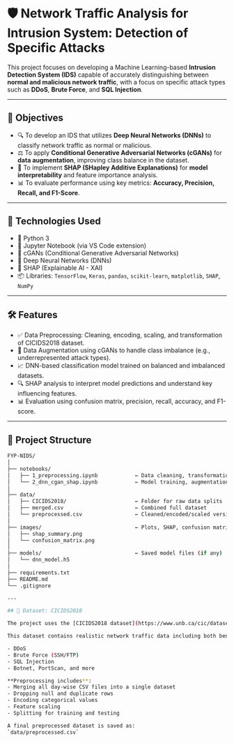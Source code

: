 # 🛡️ Network Traffic Analysis for Intrusion System: Detection of Specific Attacks

This project focuses on developing a Machine Learning-based **Intrusion Detection System (IDS)** capable of accurately distinguishing between **normal and malicious network traffic**, with a focus on specific attack types such as **DDoS**, **Brute Force**, and **SQL Injection**.

---

## 🎯 Objectives

- 🔍 To develop an IDS that utilizes **Deep Neural Networks (DNNs)** to classify network traffic as normal or malicious.
- ⚖️ To apply **Conditional Generative Adversarial Networks (cGANs)** for **data augmentation**, improving class balance in the dataset.
- 🧠 To implement **SHAP (SHapley Additive Explanations)** for **model interpretability** and feature importance analysis.
- 📊 To evaluate performance using key metrics: **Accuracy, Precision, Recall, and F1-Score**.

---

## 🧰 Technologies Used

- 🐍 Python 3
- 📓 Jupyter Notebook (via VS Code extension)
- 🔁 cGANs (Conditional Generative Adversarial Networks)
- 🤖 Deep Neural Networks (DNNs)
- 🧠 SHAP (Explainable AI - XAI)
- 📦 Libraries: `TensorFlow`, `Keras`, `pandas`, `scikit-learn`, `matplotlib`, `SHAP`, `NumPy`

---

## 🛠️ Features

- ✅ Data Preprocessing: Cleaning, encoding, scaling, and transformation of CICIDS2018 dataset.
- 🧬 Data Augmentation using cGANs to handle class imbalance (e.g., underrepresented attack types).
- 📈 DNN-based classification model trained on balanced and imbalanced datasets.
- 🔍 SHAP analysis to interpret model predictions and understand key influencing features.
- 📊 Evaluation using confusion matrix, precision, recall, accuracy, and F1-score.

---

## 📁 Project Structure

```bash
FYP-NIDS/
│
├── notebooks/
│   ├── 1_preprocessing.ipynb            ← Data cleaning, transformation
│   └── 2_dnn_cgan_shap.ipynb            ← Model training, augmentation, SHAP
│
├── data/
│   ├── CICIDS2018/                      ← Folder for raw data splits
│   ├── merged.csv                       ← Combined full dataset
│   └── preprocessed.csv                 ← Cleaned/encoded/scaled version
│
├── images/                              ← Plots, SHAP, confusion matrix
│   ├── shap_summary.png
│   └── confusion_matrix.png
│
├── models/                              ← Saved model files (if any)
│   └── dnn_model.h5
│
├── requirements.txt
├── README.md
└── .gitignore

---

## 🧾 Dataset: CICIDS2018

The project uses the [CICIDS2018 dataset](https://www.unb.ca/cic/datasets/ids-2018.html) by the Canadian Institute for Cybersecurity.

This dataset contains realistic network traffic data including both benign and malicious activity, such as:

- DDoS
- Brute Force (SSH/FTP)
- SQL Injection
- Botnet, PortScan, and more

**Preprocessing includes**:
- Merging all day-wise CSV files into a single dataset
- Dropping null and duplicate rows
- Encoding categorical values
- Feature scaling
- Splitting for training and testing

A final preprocessed dataset is saved as:  
`data/preprocessed.csv`

